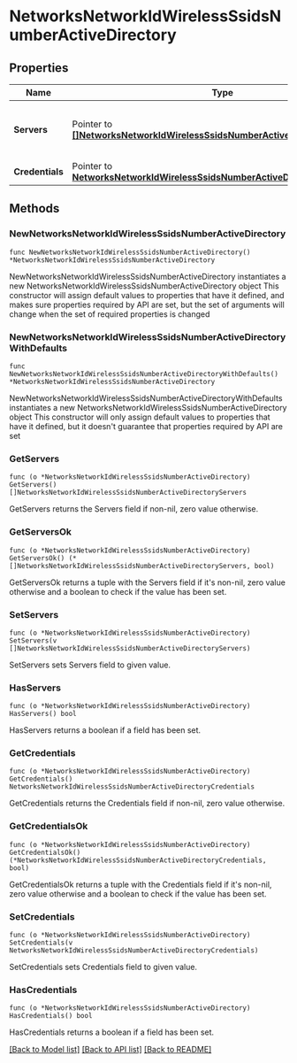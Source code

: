 # NetworksNetworkIdWirelessSsidsNumberActiveDirectory

## Properties

Name | Type | Description | Notes
------------ | ------------- | ------------- | -------------
**Servers** | Pointer to [**[]NetworksNetworkIdWirelessSsidsNumberActiveDirectoryServers**](NetworksNetworkIdWirelessSsidsNumberActiveDirectoryServers.md) | The Active Directory servers to be used for authentication. | [optional] 
**Credentials** | Pointer to [**NetworksNetworkIdWirelessSsidsNumberActiveDirectoryCredentials**](NetworksNetworkIdWirelessSsidsNumberActiveDirectoryCredentials.md) |  | [optional] 

## Methods

### NewNetworksNetworkIdWirelessSsidsNumberActiveDirectory

`func NewNetworksNetworkIdWirelessSsidsNumberActiveDirectory() *NetworksNetworkIdWirelessSsidsNumberActiveDirectory`

NewNetworksNetworkIdWirelessSsidsNumberActiveDirectory instantiates a new NetworksNetworkIdWirelessSsidsNumberActiveDirectory object
This constructor will assign default values to properties that have it defined,
and makes sure properties required by API are set, but the set of arguments
will change when the set of required properties is changed

### NewNetworksNetworkIdWirelessSsidsNumberActiveDirectoryWithDefaults

`func NewNetworksNetworkIdWirelessSsidsNumberActiveDirectoryWithDefaults() *NetworksNetworkIdWirelessSsidsNumberActiveDirectory`

NewNetworksNetworkIdWirelessSsidsNumberActiveDirectoryWithDefaults instantiates a new NetworksNetworkIdWirelessSsidsNumberActiveDirectory object
This constructor will only assign default values to properties that have it defined,
but it doesn't guarantee that properties required by API are set

### GetServers

`func (o *NetworksNetworkIdWirelessSsidsNumberActiveDirectory) GetServers() []NetworksNetworkIdWirelessSsidsNumberActiveDirectoryServers`

GetServers returns the Servers field if non-nil, zero value otherwise.

### GetServersOk

`func (o *NetworksNetworkIdWirelessSsidsNumberActiveDirectory) GetServersOk() (*[]NetworksNetworkIdWirelessSsidsNumberActiveDirectoryServers, bool)`

GetServersOk returns a tuple with the Servers field if it's non-nil, zero value otherwise
and a boolean to check if the value has been set.

### SetServers

`func (o *NetworksNetworkIdWirelessSsidsNumberActiveDirectory) SetServers(v []NetworksNetworkIdWirelessSsidsNumberActiveDirectoryServers)`

SetServers sets Servers field to given value.

### HasServers

`func (o *NetworksNetworkIdWirelessSsidsNumberActiveDirectory) HasServers() bool`

HasServers returns a boolean if a field has been set.

### GetCredentials

`func (o *NetworksNetworkIdWirelessSsidsNumberActiveDirectory) GetCredentials() NetworksNetworkIdWirelessSsidsNumberActiveDirectoryCredentials`

GetCredentials returns the Credentials field if non-nil, zero value otherwise.

### GetCredentialsOk

`func (o *NetworksNetworkIdWirelessSsidsNumberActiveDirectory) GetCredentialsOk() (*NetworksNetworkIdWirelessSsidsNumberActiveDirectoryCredentials, bool)`

GetCredentialsOk returns a tuple with the Credentials field if it's non-nil, zero value otherwise
and a boolean to check if the value has been set.

### SetCredentials

`func (o *NetworksNetworkIdWirelessSsidsNumberActiveDirectory) SetCredentials(v NetworksNetworkIdWirelessSsidsNumberActiveDirectoryCredentials)`

SetCredentials sets Credentials field to given value.

### HasCredentials

`func (o *NetworksNetworkIdWirelessSsidsNumberActiveDirectory) HasCredentials() bool`

HasCredentials returns a boolean if a field has been set.


[[Back to Model list]](../README.md#documentation-for-models) [[Back to API list]](../README.md#documentation-for-api-endpoints) [[Back to README]](../README.md)


